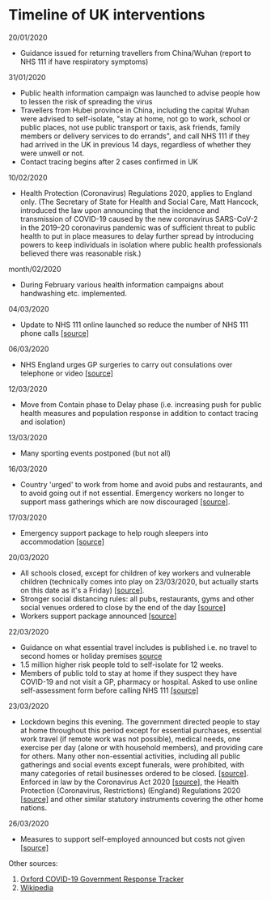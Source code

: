 # Timeline of UK interventions

20/01/2020
- Guidance issued for returning travellers from China/Wuhan (report to NHS 111 if have respiratory symptoms)

31/01/2020
- Public health information campaign was launched to advise people how to lessen the risk of spreading the virus
- Travellers from Hubei province in China, including the capital Wuhan were advised to self-isolate, "stay at home, not go to work, school or public places, not use public transport or taxis, ask friends, family members or delivery services to do errands", and call NHS 111 if they had arrived in the UK in previous 14 days, regardless of whether they were unwell or not.
- Contact tracing begins after 2 cases confirmed in UK

10/02/2020
- Health Protection (Coronavirus) Regulations 2020, applies to England only. (The Secretary of State for Health and Social Care, Matt Hancock, introduced the law upon announcing that the incidence and transmission of COVID-19 caused by the new coronavirus SARS-CoV-2 in the 2019–20 coronavirus pandemic was of sufficient threat to public health to put in place measures to delay further spread by introducing powers to keep individuals in isolation where public health professionals believed there was reasonable risk.)

month/02/2020
- During February various health information campaigns about handwashing etc. implemented.

04/03/2020
- Update to NHS 111 online launched so reduce the number of NHS 111 phone calls [[source]](https://www.digitalhealth.net/2020/03/nhs-111-online-coronavirus/)

06/03/2020
- NHS England urges GP surgeries to carry out consulations over telephone or video [[source]](https://www.digitalhealth.net/2020/03/gps-urged-to-go-digital-to-prevent-spread-of-coronavirus/)

12/03/2020
- Move from Contain phase to Delay phase (i.e. increasing push for public health measures and population response in addition to contact tracing and isolation)

13/03/2020 
- Many sporting events postponed (but not all)

16/03/2020 
- Country 'urged' to work from home and avoid pubs and restaurants, and to avoid going out if not essential. Emergency workers no longer to support mass gatherings which are now discouraged [[source]](https://www.gov.uk/government/speeches/pm-statement-on-coronavirus-16-march-2020).

17/03/2020
- Emergency support package to help rough sleepers into accommodation [[source]](https://www.gov.uk/guidance/coronavirus-covid-19-guidance-for-local-government)

20/03/2020 
- All schools closed, except for children of key workers and vulnerable children (technically comes into play on 23/03/2020, but actually starts on this date as it's a Friday) [[source]](https://www.gov.uk/government/news/schools-colleges-and-early-years-settings-to-close).
- Stronger social distancing rules: all pubs, restaurants, gyms and other social venues ordered to close by the end of the day [[source]](https://www.gov.uk/government/news/government-announces-further-measures-on-social-distancing)
- Workers support package announced [[source]](https://www.gov.uk/government/news/chancellor-announces-workers-support-package)

22/03/2020
- Guidance on what essential travel includes is published i.e. no travel to second homes or holiday premises [source](https://www.gov.uk/government/news/covid-19-essential-travel-guidance)
- 1.5 million higher risk people told to self-isolate for 12 weeks.
- Members of public told to stay at home if they suspect they have COVID-19 and not visit a GP, pharmacy or hospital. Asked to use online self-assessment form before calling NHS 111 [[source]](https://en.wikipedia.org/wiki/2020_coronavirus_pandemic_in_the_United_Kingdom#Government:%20'As%20soon%20as%20cases%20appeared%20in%20the%20U)

23/03/2020 
- Lockdown begins this evening. The government directed people to stay at home throughout this period except for essential purchases, essential work travel (if remote work was not possible), medical needs, one exercise per day (alone or with household members), and providing care for others. Many other non-essential activities, including all public gatherings and social events except funerals, were prohibited, with many categories of retail businesses ordered to be closed. [[source]](https://www.theguardian.com/world/2020/mar/23/uk-lockdown-what-are-new-coronavirus-restrictions). Enforced in law by the Coronavirus Act 2020 [[source]](https://en.wikipedia.org/wiki/Coronavirus_Act_2020), the Health Protection (Coronavirus, Restrictions) (England) Regulations 2020 [[source]](https://en.wikipedia.org/wiki/Health_Protection_(Coronavirus,_Restrictions)_(England)_Regulations_2020) 
and other similar statutory instruments covering the other home nations.

26/03/2020
- Measures to support self-employed announced but costs not given [[source]](https://www.gov.uk/government/speeches/chancellor-outlines-new-coronavirus-support-measures-for-the-self-employed)

Other sources: 
1. [Oxford COVID-19 Government Response Tracker](https://www.bsg.ox.ac.uk/research/research-projects/oxford-covid-19-government-response-tracker)
2. [Wikipedia](https://en.wikipedia.org/wiki/2020_coronavirus_pandemic_in_the_United_Kingdom#Government:%20'As%20soon%20as%20cases%20appeared%20in%20the%20U)
